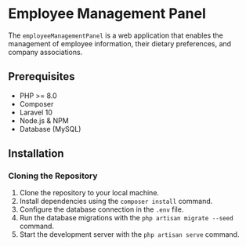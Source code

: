 # Employee Management Panel

The `employeeManagementPanel` is a web application that enables the management of employee information, their dietary preferences, and company associations.

## Prerequisites

- PHP >= 8.0
- Composer
- Laravel 10
- Node.js & NPM
- Database (MySQL)

## Installation

### Cloning the Repository

1. Clone the repository to your local machine.
2. Install dependencies using the `composer install` command.
3. Configure the database connection in the `.env` file.
4. Run the database migrations with the `php artisan migrate --seed` command.
5. Start the development server with the `php artisan serve` command.
